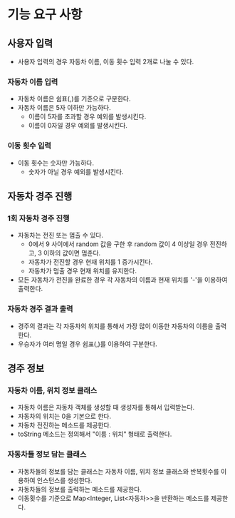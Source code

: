 # 기능 요구 사항

## 사용자 입력

* 사용자 입력의 경우 자동차 이름, 이동 횟수 입력 2개로 나눌 수 있다.

### 자동차 이름 입력

* 자동차 이름은 쉼표(,)를 기준으로 구분한다.
* 자동차 이름은 5자 이하만 가능하다.
  * 이름이 5자를 초과할 경우 예외를 발생시킨다.
  * 이름이 0자일 경우 예외를 발생시킨다.

### 이동 횟수 입력

* 이동 횟수는 숫자만 가능하다.
  * 숫자가 아닐 경우 예외를 발생시킨다.

## 자동차 경주 진행

### 1회 자동차 경주 진행

* 자동차는 전진 또는 멈출 수 있다.
  * 0에서 9 사이에서 random 값을 구한 후 random 값이 4 이상일 경우 전진하고, 3 이하의 값이면 멈춘다.
  * 자동차가 전진할 경우 현재 위치를 1 증가시킨다.
  * 자동차가 멈출 경우 현재 위치를 유지한다.
* 모든 자동차가 전진을 완료한 경우 각 자동차의 이름과 현재 위치를 '-'을 이용하여 출력한다.

### 자동차 경주 결과 출력

* 경주의 결과는 각 자동차의 위치를 통해서 가장 많이 이동한 자동차의 이름을 출력한다.
* 우승자가 여러 명일 경우 쉼표(,)를 이용하여 구분한다.

## 경주 정보

### 자동차 이름, 위치 정보 클래스

* 자동차 이름은 자동차 객체를 생성할 때 생성자를 통해서 입력받는다.
* 자동차의 위치는 0을 기본으로 한다.
* 자동차 전진하는 메소드를 제공한다.
* toString 메소드는 정의해서 "이름 : 위치" 형태로 출력한다.

### 자동차들 정보 담는 클래스

* 자동차들의 정보를 담는 클래스는 자동차 이름, 위치 정보 클래스와 반복횟수를 이용하여 인스턴스를 생성한다.
* 자동차들의 정보를 출력하는 메소드를 제공한다.
* 이동횟수를 기준으로 Map<Integer, List<자동차>>을 반환하는 메소드를 제공한다.



